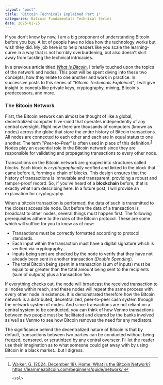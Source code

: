```yaml
---
layout: "post"
title: "Bitcoin Technicals Explained Part 1"
categories: Bitcoin Fundamentals Technical Series
date: 2025-01-25
---
```


If you don't know by now, I am a big proponent of understanding Bitcoin before you buy. A lot of people have no idea how the technology works but wish they did. 
My job here is to help readers like you scale the learning-curve in a way that is not horribly overburdening, but also doesn't skirt away from tackling the technical intricacies.

In a previous article titled *[What Is Bitcoin](http://localhost:4000/GenZGuideToBitcoin/bitcoin/fundamentals/beginner/what-is-btc)*, I briefly touched upon the topics of the network and nodes.
This post will be spent diving into these two concepts, how they relate to one another and work in practice. In successive posts to this series of *"Bitcoin Technicals Explained"*, I will give insight to conepts like 
private keys, cryptography, mining, Bitcoin's predecessors, and more.

<h3>The Bitcoin Network</h3>

First, the Bitcoin network can almost be thought of like a global, decentralized computer hive-mind that operates independently of any central oversight.
Right now there are thousands of computers (known as nodes) across the globe that store the entire history of Bitcoin transactions.
All nodes are connected to each other and each are in equal status to one another. The term "<em>Peer-to-Peer</em>" is often used in place of this definition.<sup><a href="#fn1" id="ref1">1</a></sup>
Nodes play an essential role in the Bitcoin network since they are responsible for validating and propagating transactions to every other node.

Transactions on the Bitcoin network are grouped into structures called blocks.
Each block is _cryptographically_ verified and linked to the block that came before it, forming a chain of blocks. 
This design ensures that the history of transactions is immutable and transparent, providing a robust and tamper-proof record.
So, if you've heard of a __blockchain__ before, that is exactly what I am describing here. In a future post, I will provide an explanation for cryptography.

When a bitcoin transaction is performed, the data of such is transmitted to the closest accessible node. But before the data of a transaction is broadcast to other nodes, several things must happen first.
The following prerequisites adhere to the rules of the Bitcoin protocol. These are some which will suffice for you to know as of now:
<ul>
	<li>Transactions must be correctly formatted according to protocol standards.</li>
	<li>Each input within the transaction must have a digital signature which is verified via cryptography.</li>
	<li>Inputs being sent are checked by the node to verify that they have not already been sent in another transaction (<em>Double Spending</em>).</li>
	<li>The total Bitcoin being spent in a transaction (sum of inputs) must be equal to <strong>or</strong> greater than the total amount being sent to the recipients (sum of outputs) plus a transaction fee.</li>
</ul>
If everything checks out, the node will broadcast the received transaction to all nodes within reach, and these nodes will repeat the same process with every other node in existence.
It is demonstrated therefore how the Bitcoin network is a distributed, decentralized, peer-to-peer cash system through the network system of nodes.
And since transactions are not reliant on a central system to be conducted, you can think of how
Venmo transactions between two people must be facilitated and cleared by the banks involved as well as Venmo to see how Bitcoin removes the need for any mediators.

The significance behind the decentralized nature of Bitcoin is that by default, transactions between two parties can be conducted without being freezed, censored, or scrutinized by any central overseer.
I'll let the reader use their imagination as to what someone could get away with by using Bitcoin in a black market...but I digress.



<div class="fn">
	<hr>
	<ol>
		<li id="fn1">
			<a href="https://learnmeabitcoin.com/beginners/guide/network/" target="_blank" rel="noopener">
				Walker, G. (2024, December 18). Home. What is the Bitcoin Network? https://learnmeabitcoin.com/beginners/guide/network/ 
		</a>
		<a href="#fn1">&larrhk;</a>
		</li>
	
	</ol>
</div>
